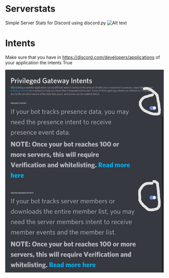 # Serverstats
Simple Server Stats for Discord using discord.py
![Alt text](http://image/Screenshot_20210328_134823.jpg "Server Stats")
# Intents
Make sure that you have in https://discord.com/developers/applications of your application the intents True

![Alt text](image/Screenshot_20210328_134823.jpg "Intents True?")

